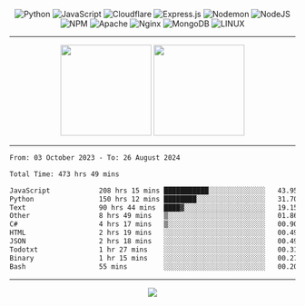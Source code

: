 <div align="center">
  
![Python](https://img.shields.io/badge/python-3670A0?style=for-the-badge&logo=python&logoColor=ffdd54) ![JavaScript](https://img.shields.io/badge/javascript-%23323330.svg?style=for-the-badge&logo=javascript&logoColor=%23F7DF1E) ![Cloudflare](https://img.shields.io/badge/Cloudflare-F38020?style=for-the-badge&logo=Cloudflare&logoColor=white) ![Express.js](https://img.shields.io/badge/express.js-%23404d59.svg?style=for-the-badge&logo=express&logoColor=%2361DAFB) ![Nodemon](https://img.shields.io/badge/NODEMON-%23323330.svg?style=for-the-badge&logo=nodemon&logoColor=%BBDEAD) ![NodeJS](https://img.shields.io/badge/node.js-6DA55F?style=for-the-badge&logo=node.js&logoColor=white) ![NPM](https://img.shields.io/badge/NPM-%23CB3837.svg?style=for-the-badge&logo=npm&logoColor=white) ![Apache](https://img.shields.io/badge/apache-%23D42029.svg?style=for-the-badge&logo=apache&logoColor=white) ![Nginx](https://img.shields.io/badge/nginx-%23009639.svg?style=for-the-badge&logo=nginx&logoColor=white) ![MongoDB](https://img.shields.io/badge/MongoDB-%234ea94b.svg?style=for-the-badge&logo=mongodb&logoColor=white) ![LINUX](https://img.shields.io/badge/Linux-FCC624?style=for-the-badge&logo=linux&logoColor=black)

---


<img src="https://github-readme-streak-stats.herokuapp.com/?user=anotherrandomonline&theme=react" height="160"/>
  
<img src="https://github-readme-stats.vercel.app/api?username=anotherrandomonline&show_icons=true&include_all_commits=true&theme=react" height="160"/>
</div>

---

<!--START_SECTION:waka-->

```txt
From: 03 October 2023 - To: 26 August 2024

Total Time: 473 hrs 49 mins

JavaScript            208 hrs 15 mins ███████████░░░░░░░░░░░░░░   43.95 %
Python                150 hrs 12 mins ████████░░░░░░░░░░░░░░░░░   31.70 %
Text                  90 hrs 44 mins  ████▓░░░░░░░░░░░░░░░░░░░░   19.15 %
Other                 8 hrs 49 mins   ▒░░░░░░░░░░░░░░░░░░░░░░░░   01.86 %
C#                    4 hrs 17 mins   ▒░░░░░░░░░░░░░░░░░░░░░░░░   00.90 %
HTML                  2 hrs 19 mins   ░░░░░░░░░░░░░░░░░░░░░░░░░   00.49 %
JSON                  2 hrs 18 mins   ░░░░░░░░░░░░░░░░░░░░░░░░░   00.49 %
Todotxt               1 hr 27 mins    ░░░░░░░░░░░░░░░░░░░░░░░░░   00.31 %
Binary                1 hr 15 mins    ░░░░░░░░░░░░░░░░░░░░░░░░░   00.27 %
Bash                  55 mins         ░░░░░░░░░░░░░░░░░░░░░░░░░   00.20 %
```

<!--END_SECTION:waka-->

---

<div align="center">
  
![](https://github-profile-trophy.vercel.app/?username=anotherrandomonline&theme=darkhub&no-frame=true&no-bg=true&margin-w=4)

</div>
